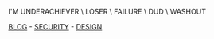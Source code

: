 
I'M UNDERACHIEVER \ LOSER \ FAILURE \ DUD \ WASHOUT

[BLOG](https://member.acm.org/~Ritsu) - [SECURITY](https://hackerone.com/iepn) - [DESIGN](https://www.behance.net/1ui)
